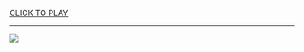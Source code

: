
<a href="https://premium76.site?title=horror_games_unblocked&ref=13M">CLICK TO PLAY</a></h3>
<hr>

<a href="https://premium76.site?title=horror_games_unblocked&ref=13M"><img src="https://clearcache.store/games.png"></a>


